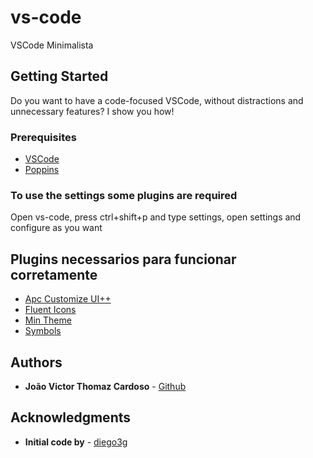 # vs-code
VSCode Minimalista

## Getting Started

Do you want to have a code-focused VSCode, without distractions and unnecessary features? I show you how!

### Prerequisites

- [VSCode](https://code.visualstudio.com/download)
- [Poppins](https://fonts.google.com/specimen/Poppins)

### To use the settings some plugins are required

Open vs-code, press ctrl+shift+p and type settings, open settings and configure as you want

## Plugins necessarios para funcionar corretamente

* [Apc Customize UI++](https://marketplace.visualstudio.com/items?itemName=drcika.apc-extension)
* [Fluent Icons](https://marketplace.visualstudio.com/items?itemName=miguelsolorio.fluent-icons)
* [Min Theme](https://marketplace.visualstudio.com/items?itemName=miguelsolorio.min-theme)
* [Symbols](https://marketplace.visualstudio.com/items?itemName=miguelsolorio.symbols)

## Authors

* **João Victor Thomaz Cardoso** - [Github](https://github.com/thomazgg)

## Acknowledgments
* **Initial code by**  - [diego3g](https://gist.github.com/diego3g/b1b189063d21b96d6144ca896755be64)
